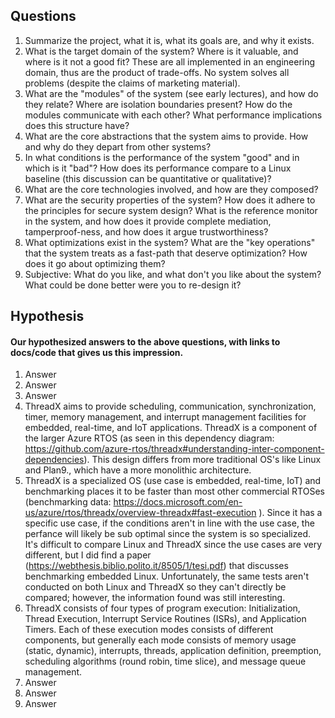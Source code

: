 ## Questions  

1. Summarize the project, what it is, what its goals are, and why it exists.
2. What is the target domain of the system? Where is it valuable, and where is it not a good fit? These are all implemented in an engineering domain, thus are the product of trade-offs. No system solves all problems (despite the claims of marketing material).
3. What are the "modules" of the system (see early lectures), and how do they relate? Where are isolation boundaries present? How do the modules communicate with each other? What performance implications does this structure have?
4. What are the core abstractions that the system aims to provide. How and why do they depart from other systems?
5. In what conditions is the performance of the system "good" and in which is it "bad"? How does its performance compare to a Linux baseline (this discussion can be quantitative or qualitative)?
6. What are the core technologies involved, and how are they composed?
7. What are the security properties of the system? How does it adhere to the principles for secure system design? What is the reference monitor in the system, and how does it provide complete mediation, tamperproof-ness, and how does it argue trustworthiness?
8. What optimizations exist in the system? What are the "key operations" that the system treats as a fast-path that deserve optimization? How does it go about optimizing them?
9. Subjective: What do you like, and what don't you like about the system? What could be done better were you to re-design it?


## Hypothesis
#### Our hypothesized answers to the above questions, with links to docs/code that gives us this impression.
1. Answer
2. Answer
3. Answer
4. ThreadX aims to provide scheduling, communication, synchronization, timer, memory management, and interrupt management facilities for embedded, real-time, and IoT applications. ThreadX is a component of the larger Azure RTOS (as seen in this dependency diagram: https://github.com/azure-rtos/threadx#understanding-inter-component-dependencies). This design differs from more traditional OS's like Linux and Plan9., which have a more monolithic architecture.  
5. ThreadX is a specialized OS (use case is embedded, real-time, IoT) and benchmarking places it to be faster than most other commercial RTOSes (benchmarking data: https://docs.microsoft.com/en-us/azure/rtos/threadx/overview-threadx#fast-execution ). Since it has a specific use case, if the conditions aren't in line with the use case, the perfance will likely be sub optimal since the system is so specialized. It's difficult to compare Linux and ThreadX since the use cases are very different, but I did find a paper (https://webthesis.biblio.polito.it/8505/1/tesi.pdf) that discusses benchmarking embedded Linux. Unfortunately, the same tests aren't conducted on both Linux and ThreadX so they can't directly be compared; however, the information found was still interesting.  
6. ThreadX consists of four types of program execution: Initialization, Thread Execution, Interrupt Service Routines (ISRs), and Application Timers. Each of these execution modes consists of different components, but generally each mode consists of memory usage (static, dynamic), interrupts, threads, application definition, preemption, scheduling algorithms (round robin, time slice), and message queue management.  
7. Answer
8. Answer
9. Answer
